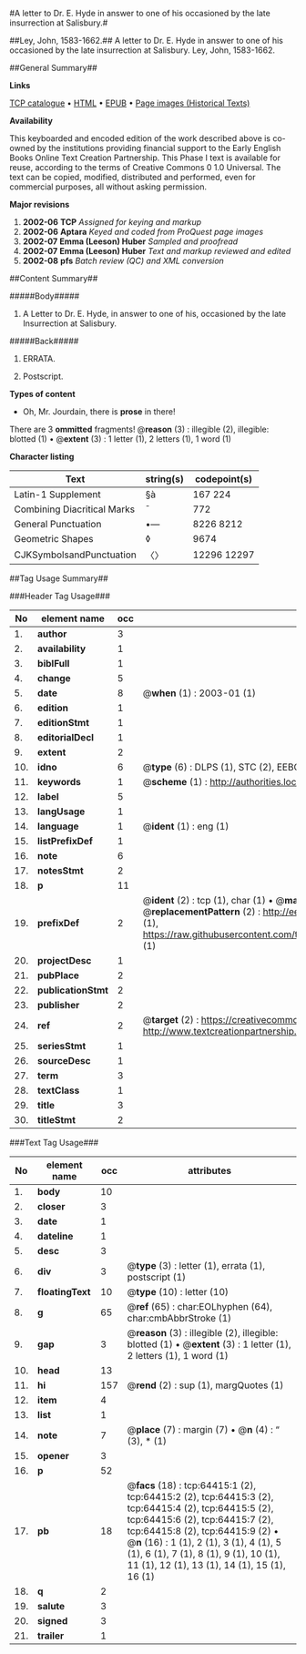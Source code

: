 #A letter to Dr. E. Hyde in answer to one of his occasioned by the late insurrection at Salisbury.#

##Ley, John, 1583-1662.##
A letter to Dr. E. Hyde in answer to one of his occasioned by the late insurrection at Salisbury.
Ley, John, 1583-1662.

##General Summary##

**Links**

[TCP catalogue](http://www.ota.ox.ac.uk/tcp/)  • 
[HTML](http://tei.it.ox.ac.uk/tcp/Texts-HTML/free/A48/A48313.html)  • 
[EPUB](http://tei.it.ox.ac.uk/tcp/Texts-EPUB/free/A48/A48313.epub) • 
[Page images (Historical Texts)](https://data.historicaltexts.jisc.ac.uk/view?pubId=eebo-12616716e&pageId=eebo-12616716e-64415-1)

**Availability**

This keyboarded and encoded edition of the
	       work described above is co-owned by the institutions
	       providing financial support to the Early English Books
	       Online Text Creation Partnership. This Phase I text is
	       available for reuse, according to the terms of Creative
	       Commons 0 1.0 Universal. The text can be copied,
	       modified, distributed and performed, even for
	       commercial purposes, all without asking permission.

**Major revisions**

1. __2002-06__ __TCP__ *Assigned for keying and markup*
1. __2002-06__ __Aptara__ *Keyed and coded from ProQuest page images*
1. __2002-07__ __Emma (Leeson) Huber__ *Sampled and proofread*
1. __2002-07__ __Emma (Leeson) Huber__ *Text and markup reviewed and edited*
1. __2002-08__ __pfs__ *Batch review (QC) and XML conversion*

##Content Summary##

#####Body#####

1. A Letter to Dr. E. Hyde, in answer
to one of his, occasioned by the late
Insurrection at Salisbury.

#####Back#####

1. ERRATA.

1. Postscript.

**Types of content**

  * Oh, Mr. Jourdain, there is **prose** in there!

There are 3 **ommitted** fragments! 
 @__reason__ (3) : illegible (2), illegible: blotted (1)  •  @__extent__ (3) : 1 letter (1), 2 letters (1), 1 word (1)

**Character listing**


|Text|string(s)|codepoint(s)|
|---|---|---|
|Latin-1 Supplement|§à|167 224|
|Combining             Diacritical Marks|̄|772|
|General Punctuation|•—|8226 8212|
|Geometric Shapes|◊|9674|
|CJKSymbolsandPunctuation|〈〉|12296 12297|

##Tag Usage Summary##

###Header Tag Usage###

|No|element name|occ|attributes|
|---|---|---|---|
|1.|__author__|3||
|2.|__availability__|1||
|3.|__biblFull__|1||
|4.|__change__|5||
|5.|__date__|8| @__when__ (1) : 2003-01 (1)|
|6.|__edition__|1||
|7.|__editionStmt__|1||
|8.|__editorialDecl__|1||
|9.|__extent__|2||
|10.|__idno__|6| @__type__ (6) : DLPS (1), STC (2), EEBO-CITATION (1), OCLC (1), VID (1)|
|11.|__keywords__|1| @__scheme__ (1) : http://authorities.loc.gov/ (1)|
|12.|__label__|5||
|13.|__langUsage__|1||
|14.|__language__|1| @__ident__ (1) : eng (1)|
|15.|__listPrefixDef__|1||
|16.|__note__|6||
|17.|__notesStmt__|2||
|18.|__p__|11||
|19.|__prefixDef__|2| @__ident__ (2) : tcp (1), char (1)  •  @__matchPattern__ (2) : ([0-9\-]+):([0-9IVX]+) (1), (.+) (1)  •  @__replacementPattern__ (2) : http://eebo.chadwyck.com/downloadtiff?vid=$1&page=$2 (1), https://raw.githubusercontent.com/textcreationpartnership/Texts/master/tcpchars.xml#$1 (1)|
|20.|__projectDesc__|1||
|21.|__pubPlace__|2||
|22.|__publicationStmt__|2||
|23.|__publisher__|2||
|24.|__ref__|2| @__target__ (2) : https://creativecommons.org/publicdomain/zero/1.0/ (1), http://www.textcreationpartnership.org/docs/. (1)|
|25.|__seriesStmt__|1||
|26.|__sourceDesc__|1||
|27.|__term__|3||
|28.|__textClass__|1||
|29.|__title__|3||
|30.|__titleStmt__|2||


###Text Tag Usage###

|No|element name|occ|attributes|
|---|---|---|---|
|1.|__body__|10||
|2.|__closer__|3||
|3.|__date__|1||
|4.|__dateline__|1||
|5.|__desc__|3||
|6.|__div__|3| @__type__ (3) : letter (1), errata (1), postscript (1)|
|7.|__floatingText__|10| @__type__ (10) : letter (10)|
|8.|__g__|65| @__ref__ (65) : char:EOLhyphen (64), char:cmbAbbrStroke (1)|
|9.|__gap__|3| @__reason__ (3) : illegible (2), illegible: blotted (1)  •  @__extent__ (3) : 1 letter (1), 2 letters (1), 1 word (1)|
|10.|__head__|13||
|11.|__hi__|157| @__rend__ (2) : sup (1), margQuotes (1)|
|12.|__item__|4||
|13.|__list__|1||
|14.|__note__|7| @__place__ (7) : margin (7)  •  @__n__ (4) : “ (3), * (1)|
|15.|__opener__|3||
|16.|__p__|52||
|17.|__pb__|18| @__facs__ (18) : tcp:64415:1 (2), tcp:64415:2 (2), tcp:64415:3 (2), tcp:64415:4 (2), tcp:64415:5 (2), tcp:64415:6 (2), tcp:64415:7 (2), tcp:64415:8 (2), tcp:64415:9 (2)  •  @__n__ (16) : 1 (1), 2 (1), 3 (1), 4 (1), 5 (1), 6 (1), 7 (1), 8 (1), 9 (1), 10 (1), 11 (1), 12 (1), 13 (1), 14 (1), 15 (1), 16 (1)|
|18.|__q__|2||
|19.|__salute__|3||
|20.|__signed__|3||
|21.|__trailer__|1||
